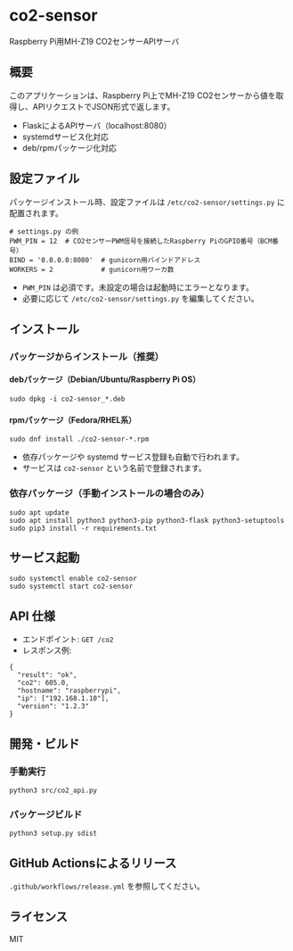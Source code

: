 # co2-sensor

Raspberry Pi用MH-Z19 CO2センサーAPIサーバ

## 概要

このアプリケーションは、Raspberry Pi上でMH-Z19 CO2センサーから値を取得し、APIリクエストでJSON形式で返します。

- FlaskによるAPIサーバ（localhost:8080）
- systemdサービス化対応
- deb/rpmパッケージ化対応

## 設定ファイル

パッケージインストール時、設定ファイルは `/etc/co2-sensor/settings.py` に配置されます。

```
# settings.py の例
PWM_PIN = 12  # CO2センサーPWM信号を接続したRaspberry PiのGPIO番号（BCM番号）
BIND = '0.0.0.0:8080'  # gunicorn用バインドアドレス
WORKERS = 2            # gunicorn用ワーカ数
```

- `PWM_PIN` は必須です。未設定の場合は起動時にエラーとなります。
- 必要に応じて `/etc/co2-sensor/settings.py` を編集してください。

## インストール

### パッケージからインストール（推奨）

#### debパッケージ（Debian/Ubuntu/Raspberry Pi OS）
```
sudo dpkg -i co2-sensor_*.deb
```

#### rpmパッケージ（Fedora/RHEL系）
```
sudo dnf install ./co2-sensor-*.rpm
```

- 依存パッケージや systemd サービス登録も自動で行われます。
- サービスは `co2-sensor` という名前で登録されます。

### 依存パッケージ（手動インストールの場合のみ）

```
sudo apt update
sudo apt install python3 python3-pip python3-flask python3-setuptools
sudo pip3 install -r requirements.txt
```

## サービス起動

```
sudo systemctl enable co2-sensor
sudo systemctl start co2-sensor
```

## API 仕様

- エンドポイント: `GET /co2`
- レスポンス例:

```
{
  "result": "ok",
  "co2": 605.0,
  "hostname": "raspberrypi",
  "ip": ["192.168.1.10"],
  "version": "1.2.3"
}
```

## 開発・ビルド

### 手動実行

```
python3 src/co2_api.py
```

### パッケージビルド

```
python3 setup.py sdist
```

## GitHub Actionsによるリリース

`.github/workflows/release.yml` を参照してください。

## ライセンス

MIT

